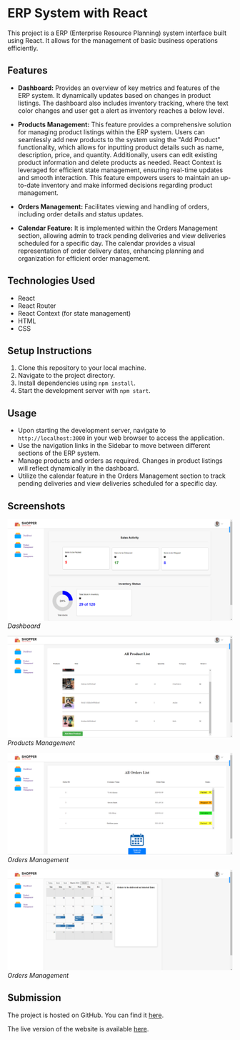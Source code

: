 
# ERP System with React

This project is a ERP (Enterprise Resource Planning) system interface built using React. It allows for the management of basic business operations efficiently.

## Features

- **Dashboard:** Provides an overview of key metrics and features of the ERP system. It dynamically updates based on changes in product listings. The dashboard also includes inventory tracking, where the text color changes and user get a alert as inventory reaches a below level.

- **Products Management:** This feature provides a comprehensive solution for managing product listings within the ERP system. Users can seamlessly add new products to the system using the "Add Product" functionality, which allows for inputting product details such as name, description, price, and quantity. Additionally, users can edit existing product information and delete products as needed. React Context is leveraged for efficient state management, ensuring real-time updates and smooth interaction. This feature empowers users to maintain an up-to-date inventory and make informed decisions regarding product management.

- **Orders Management:** Facilitates viewing and handling of orders, including order details and status updates.

- **Calendar Feature:** It is implemented within the Orders Management section, allowing admin to track pending deliveries and view deliveries scheduled for a specific day. The calendar provides a visual representation of order delivery dates, enhancing planning and organization for efficient order management.


## Technologies Used

- React
- React Router
- React Context (for state management)
- HTML
- CSS

## Setup Instructions

1. Clone this repository to your local machine.
2. Navigate to the project directory.
3. Install dependencies using `npm install`.
4. Start the development server with `npm start`.

## Usage

- Upon starting the development server, navigate to `http://localhost:3000` in your web browser to access the application.
- Use the navigation links in the Sidebar to move between different sections of the ERP system.
- Manage products and orders as required. Changes in product listings will reflect dynamically in the dashboard.
- Utilize the calendar feature in the Orders Management section to track pending deliveries and view deliveries scheduled for a specific day.

## Screenshots

![Dashboard](./src/Assets/Site/dashboard.png)
*Dashboard*

![Products Management](./src/Assets/Site/product.png)
*Products Management*

![Orders Management](./src/Assets/Site/Order.png)
*Orders Management*

![Calendar Feature](./src/Assets/Site/calendar.png)
*Orders Management*

## Submission

The project is hosted on GitHub. You can find it [here](https://github.com/kapilkapse7/ERP_SYSTEM).

The live version of the website is available [here](https://kapilkapse7.github.io/ERP_SYSTEM).
